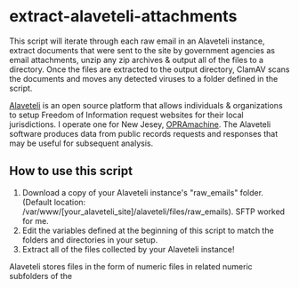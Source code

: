 # extract-alaveteli-attachments

This script will iterate through each raw email in an Alaveteli instance, extract documents that were sent to the site by government agencies as email attachments, unzip any zip archives & output all of the files to a directory. Once the files are extracted to the output directory, ClamAV scans the documents and moves any detected viruses to a folder defined in the script.

[Alaveteli](https://github.com/mysociety/alaveteli) is an open source platform that allows individuals & organizations to setup Freedom of Information request websites for their local jurisdictions. I operate one for New Jesey, [OPRAmachine](https://opramachine.com). The Alaveteli software produces data from public records requests and responses that may be useful for subsequent analysis.

## How to use this script
 1. Download a copy of your Alaveteli instance's "raw_emails" folder. (Default location: /var/www/[your_alaveteli_site]/alaveteli/files/raw_emails). SFTP worked for me.
 2. Edit the variables defined at the beginning of this script to match the folders and directories in your setup.
 3. Extract all of the files collected by your Alaveteli instance!

Alaveteli stores files in the form of numeric files in related numeric subfolders of the 